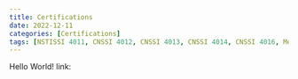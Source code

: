 ```yaml
---
title: Certifications
date: 2022-12-11
categories: [Certifications]
tags: [NSTISSI 4011, CNSSI 4012, CNSSI 4013, CNSSI 4014, CNSSI 4016, Mechanical Drafter, Computer Electronics]
---
```


Hello World!
link: 